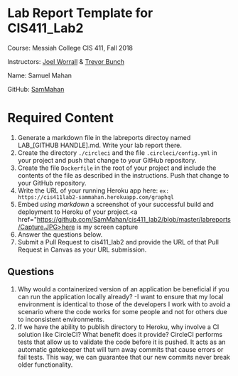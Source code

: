 # Lab Report Template for CIS411_Lab2
Course: Messiah College CIS 411, Fall 2018

Instructors: [Joel Worrall](https://github.com/tangollama) & [Trevor Bunch](https://github.com/trevordbunch)

Name: Samuel Mahan

GitHub: [SamMahan](https://github.com/SamMahan)

# Required Content

1. Generate a markdown file in the labreports directoy named LAB_[GITHUB HANDLE].md. Write your lab report there.
2. Create the directory ```./circleci``` and the file ```.circleci/config.yml``` in your project and push that change to your GitHub repository.
3. Create the file ```Dockerfile``` in the root of your project and include the contents of the file as described in the instructions. Push that change to your GitHub repository.
4. Write the URL of your running Heroku app here: ```ex: https://cis411lab2-sammahan.herokuapp.com/graphql```
5. Embed _using markdown_ a screenshot of your successful build and deployment to Heroku of your project.<a href="https://github.com/SamMahan/cis411_lab2/blob/master/labreports/Capture.JPG>here is my screen capture</a>
6. Answer the questions below.
7. Submit a Pull Request to cis411_lab2 and provide the URL of that Pull Request in Canvas as your URL submission.

## Questions
1. Why would a containerized version of an application be beneficial if you can run the application locally already?
-I want to ensure that my local environment is identical to those of the developers I work with to avoid a scenario where the code works for some people and not for others due to inconsistent environments. 
2. If we have the ability to publish directory to Heroku, why involve a CI solution like CircleCI? What benefit does it provide?
CircleCI performs tests that allow us to validate the code before it is pushed. It acts as an automatic gatekeeper that will turn away commits that cause errors or fail tests. This way, we can guarantee that our new commits never break older functionality.
